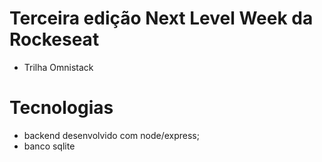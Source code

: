 # Terceira edição Next Level Week da Rockeseat
- Trilha Omnistack

# Tecnologias
- backend desenvolvido com node/express;
- banco sqlite
